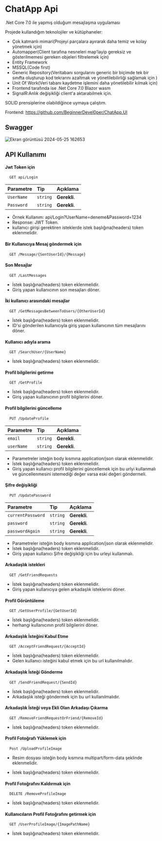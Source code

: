 
# ChatApp Api

.Net Core 7.0 ile yapmış olduğum mesajlaşma uygulaması

Projede kullandığım teknolojiler ve kütüphaneler:
- Çok katmanlı mimari(Projeyi parçalara ayırarak daha temiz ve kolay yönetmek için)
- Automapper(Client tarafına nesneleri map'layip gereksiz ve gösterilmemesi gereken objeleri filtrelemek için)
- Entity Framework
- MSSQL(Code first)
- Generic Repository(Veritabanı sorgularını generic bir biçimde tek bir sınıfta oluşturup kod tekrarını azaltmak ve yönetilebilirliği sağlamak için )
- Unit Of Work(Veri tabanı kaydetme işlemini daha yönetilebilir kılmak için)
- Frontend tarafında ise .Net Core 7.0 Blazor wasm
- SignalR:Anlık değişikliği client'a aktarabilmek için.

SOLID prensiplerine olabildiğince uymaya çalıştım.

Frontend: https://github.com/BeginnerDevel0per/ChatApp.UI

## Swagger

![Ekran görüntüsü 2024-05-25 162653](https://github.com/BeginnerDevel0per/ChatApp.Api/assets/106609327/9264503d-f3bd-4846-aa60-8ed01019335b)


  
## API Kullanımı

#### Jwt Token için

```http
  GET api/Login
```
| Parametre | Tip     | Açıklama                       |
| :-------- | :------- | :-------------------------------- |
| `UserName`      | `string` | **Gerekli**.|
| `Password`      | `string` | **Gerekli**.|

- Örnek Kullanım: api/Login?UserName=deneme&Password=1234
- Response: JWT Token.
- kullanıcı girişi gerektiren isteklerde istek başlığına(headers) token eklenmelidir.  


#### Bir Kullanıcıya Mesaj göndermek için
```http
  GET /Message/{SentUserId}/{Message}
```

#### Son Mesajlar


```http
  GET /LastMessages
```
- İstek başlığına(headers) token eklenmelidir.
- Giriş yapan kullanıcının son mesajları döner.  


#### İki kullanıcı arasındaki mesajlar
```http
  GET /GetMessagesBetweenToUsers/{OtherUserId}
```
- İstek başlığına(headers) token eklenmelidir.
- ID'si gönderilen kullanıcıyla giriş yapan kullanıcının tüm mesajlarını döner. 


#### Kullanıcı adıyla arama
```http
  GET /SearchUser/{UserName}
```
- İstek başlığına(headers) token eklenmelidir.



#### Profil bilgilerini getirme
```http
  GET /GetProfile
```
- İstek başlığına(headers) token eklenmelidir.
- Giriş yapan kullanıcının profil bilgilerini döner.


#### Profil bilgilerini güncelleme
```http 
  PUT /UpdateProfile
```
| Parametre | Tip     | Açıklama                       |
| :-------- | :------- | :-------------------------------- |
| `email`      | `string` | **Gerekli**.  |
| `userName`      | `string` | **Gerekli**. |
- Parametreler isteğin body kısmına application/json olarak eklenmelidir.
- İstek başlığına(headers) token eklenmelidir.
- Giriş yapan kullanıcı profil bilgilerini güncellemek için bu urlyi kullanmalı ve güncellenmesini istemediği değer varsa eski değeri göndermeli.

#### Şifre değişikliği
```http 
  PUT /UpdatePassword
```
| Parametre | Tip     | Açıklama                       |
| :-------- | :------- | :-------------------------------- |
| `currentPassword`      | `string` | **Gerekli**.  |
| `password`      | `string` | **Gerekli**. |
| `passwordAgain`      | `string` | **Gerekli**. |
- Parametreler isteğin body kısmına application/json olarak eklenmelidir.
- İstek başlığına(headers) token eklenmelidir.
- Giriş yapan kullanıcı Şifre değişikliği için bu urleyi kullanmalı.

#### Arkadaşlık istekleri
```http 
  GET /GetFriendRequests
```
- İstek başlığına(headers) token eklenmelidir.
- Giriş yapan kullanıcıya gelen arkadaşlık isteklerini döner.

#### Profil Görüntüleme
```http 
  GET /GetUserProfile/{GetUserId}
```
- İstek başlığına(headers) token eklenmelidir.
- herhangi kullanıcının profil bilgilerini döner.

#### Arkadaşlık İsteğini Kabul Etme
```http 
  GET /AcceptFriendRequest/{AcceptId}
```
- İstek başlığına(headers) token eklenmelidir.
- Gelen kullanıcı isteğini kabul etmek için bu url kullanılmalıdır.

#### Arkadaşlık İsteği Gönderme
```http 
  GET /SendFriendRequest/{SendId}
```
- İstek başlığına(headers) token eklenmelidir.
- Arkadaşlık isteği göndermek için bu url kullanılmalıdır.


#### Arkadaşlık İsteği veya Ekli Olan Arkadaşı Çıkarma
```http 
  GET /RemoveFriendRequestOrFriend/{RemoveId}
```
- İstek başlığına(headers) token eklenmelidir.

#### Profil Fotoğrafı Yüklemek için
```http 
  Post /UploadProfileImage
```
- Resim dosyası isteğin body  kısmına  multipart/form-data şeklinde eklenmelidir.

- İstek başlığına(headers) token eklenmelidir.

#### Profil Fotoğrafını Kaldırmak için
```http 
  DELETE /RemoveProfileImage
```

- İstek başlığına(headers) token eklenmelidir.


#### Kullanıcıların Profil Fotoğrafını getirmek için
```http 
  GET /UserProfileImage/{ImagePathName}
```

- İstek başlığına(headers) token eklenmelidir.


  